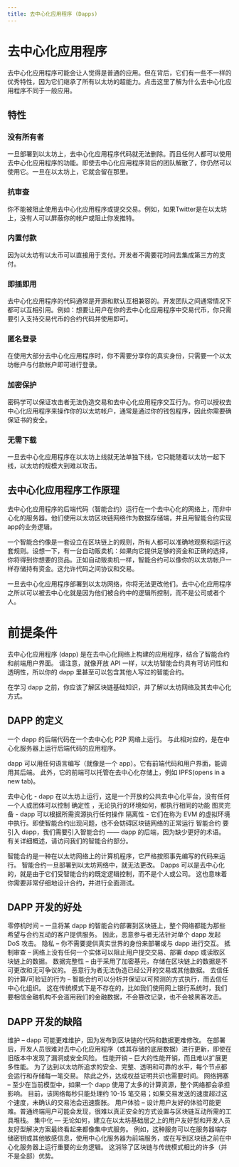 ```yaml
---
title: 去中心化应用程序 (Dapps)
---
```


# 去中心化应用程序
去中心化应用程序可能会让人觉得是普通的应用。但在背后，它们有一些不一样的优秀特性，因为它们继承了所有以太坊的超能力。点击这里了解为什么去中心化应用程序不同于一般应用。

## 特性
### 没有所有者
一旦部署到以太坊上，去中心化应用程序代码就无法删除。而且任何人都可以使用去中心化应用程序的功能。即使去中心化应用程序背后的团队解散了，你仍然可以使用它。一旦在以太坊上，它就会留在那里。

### 抗审查
你不能被阻止使用去中心化应用程序或提交交易。例如，如果Twitter是在以太坊上，没有人可以屏蔽你的帐户或阻止你发推特。

### 内置付款
因为以太坊有以太币可以直接用于支付。开发者不需要花时间去集成第三方的支付。

### 即插即用
去中心化应用程序的代码通常是开源和默认互相兼容的。开发团队之间通常情况下都可以互相引用。例如：想要让用户在你的去中心化应用程序中交易代币，你只需要引入支持交易代币的合约代码并使用即可。

### 匿名登录
在使用大部分去中心化应用程序时，你不需要分享你的真实身份，只需要一个以太坊帐户与付款帐户即可进行登录。

### 加密保护
密码学可以保证攻击者无法伪造交易和去中心化应用程序交互行为。你可以授权去中心化应用程序来操作你的以太坊帐户，通常是通过你的钱包程序，因此你需要确保证书的安全。

### 无需下载
一旦去中心化应用程序在以太坊上线就无法单独下线，它只能随着以太坊一起下线，以太坊的规模大到难以攻击。

## 去中心化应用程序工作原理
去中心化应用程序的后端代码（智能合约）运行在一个去中心化的网络上，而非中心化的服务器。他们使用以太坊区块链网络作为数据存储端，并且用智能合约实现app的业务逻辑。

一个智能合约像是一套设立在区块链上的规则，所有人都可以准确地观察和运行这套规则。设想一下，有一台自动贩卖机：如果向它提供足够的资金和正确的选择，你将得到你想要的货品。正如自动贩卖机一样，智能合约可以像你的以太坊帐户一样存储持有资金。这允许代码之间协议和交易。

一旦去中心化应用程序部署到以太坊网络，你将无法更改他们。去中心化应用程序之所以可以被去中心化就是因为他们被合约中的逻辑所控制，而不是公司或者个人。


# 前提条件
去中心化应用程序 (dapp) 是在去中心化网络上构建的应用程序，结合了智能合约和前端用户界面。 请注意，就像开放 API 一样，以太坊智能合约具有可访问性和透明性，所以你的 dapp 里甚至可以包含其他人写过的智能合约。

在学习 dapp 之前，你应该了解区块链基础知识，并了解以太坊网络及其去中心化方式。

## DAPP 的定义
一个 dapp 的后端代码在一个去中心化 P2P 网络上运行。 与此相对应的，是在中心化服务器上运行后端代码的应用程序。

dapp 可以用任何语言编写（就像是一个 app）。它有前端代码和用户界面，能调用其后端。 此外，它的前端可以托管在去中心化存储上，例如 IPFS(opens in a new tab)。

去中心化 - dapp 在以太坊上运行，这是一个开放的公共去中心化平台，没有任何一个人或团体可以控制
确定性 ，无论执行的环境如何，都执行相同的功能
图灵完备 - dapp 可以根据所需资源执行任何操作
隔离性 - 它们在称为 EVM 的虚拟环境中执行。即使智能合约出现问题，也不会妨碍区块链网络的正常运行
智能合约
要引入 dapp，我们需要引入智能合约 —— dapp 的后端，因为缺少更好的术语。 有关详细概述，请访问我们的智能合约部分。

智能合约是一种在以太坊网络上的计算机程序，它严格按照事先编写的代码来运行。 智能合约一旦部署到以太坊网络中，就无法更改。 Dapps 可以是去中心化的，就是由于它们受智能合约的既定逻辑控制，而不是个人或公司。 这也意味着你需要非常仔细地设计合约，并进行全面测试。

## DAPP 开发的好处
零停机时间 – 一旦将某 dapp 的智能合约部署到区块链上，整个网络都能为那些希望与合约互动的客户提供服务。 因此，恶意参与者无法针对单个 dapp 发起 DoS 攻击。
隐私 – 你不需要提供真实世界的身份来部署或与 dapp 进行交互。
抵制审查 – 网络上没有任何一个实体可以阻止用户提交交易、部署 dapp 或读取区块链上的数据。
数据完整性 – 由于采用了加密基元，存储在区块链上的数据是不可更改和无可争议的。 恶意行为者无法伪造已经公开的交易或其他数据。
去信任的计算/可验证的行为 – 智能合约可以分析并保证以可预测的方式执行，而去信任中心化组织。 这在传统模式下是不存在的，比如我们使用网上银行系统时，我们要相信金融机构不会滥用我们的金融数据，不会篡改记录，也不会被黑客攻击。

## DAPP 开发的缺陷
维护 – dapp 可能更难维护，因为发布到区块链的代码和数据更难修改。 在部署后，开发人员很难对去中心化应用程序（或其存储的底层数据）进行更新，即使在旧版本中发现了漏洞或安全风险。
性能开销 – 巨大的性能开销，而且难以扩展更多性能。 为了达到以太坊所追求的安全、完整、透明和可靠的水平，每个节点都会运行和存储每一笔交易。 除此之外，达成权益证明共识也需要时间。
网络拥塞 – 至少在当前模型中，如果一个 dapp 使用了太多的计算资源，整个网络都会承担影响。 目前，该网络每秒只能处理约 10-15 笔交易；如果交易发送的速度超过这个速度，未确认的交易池会迅速膨胀。
用户体验 – 设计用户友好的体验可能更难。普通终端用户可能会发现，很难以真正安全的方式设置与区块链互动所需的工具堆栈。
集中化 — 无论如何，建立在以太坊基础层之上的用户友好型和开发人员友好型解决方案最终看起来都像集中式服务。 例如，这种服务可以在服务器端存储密钥或其他敏感信息，使用中心化服务器为前端服务，或在写到区块链之前在中心化服务器上运行重要的业务逻辑。 这消除了区块链与传统模式相比的许多（并不是全部）优势。
